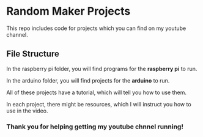 # Random Maker Projects
This repo includes code for projects which you can find on my youtube channel.

## File Structure
In the raspberry pi folder, you will find programs for the **raspberry pi** to run.

In the arduino folder, you will find projects for the **arduino** to run.

All of these projects have a tutorial, which will tell you how to use them.

In each project, there might be resources, which I will instruct you how to use in the video.

### Thank you for helping getting my youtube chnnel running!
